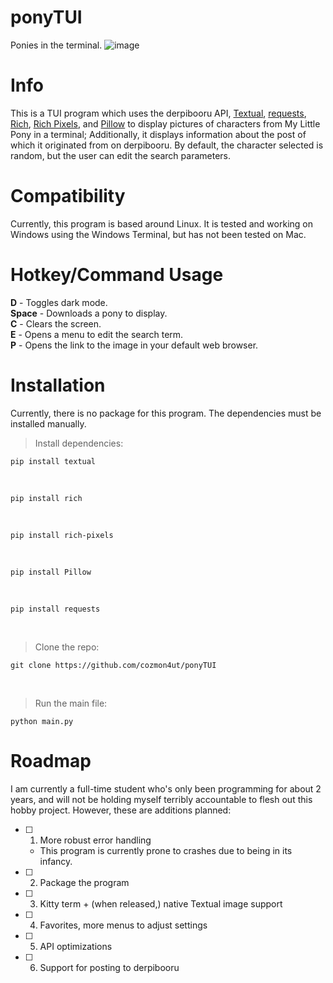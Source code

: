 # ponyTUI
Ponies in the terminal.
![image](https://github.com/cozmon4ut/ponyTUI/assets/121418834/31552469-27c3-45d2-8e79-7ba0f0b921d5)

# Info
This is a TUI program which uses the derpibooru API, [Textual](https://textual.textualize.io/), [requests](https://requests.readthedocs.io/en/latest/), [Rich](https://rich.readthedocs.io/en/stable/style.html), [Rich Pixels](https://github.com/darrenburns/rich-pixels), and [Pillow](https://pillow.readthedocs.io/en/stable/) to display pictures of characters from My Little Pony in a terminal; Additionally, it displays information about the post of which it originated from on derpibooru. By default, the character selected is random, but the user can edit the search parameters.

# Compatibility
Currently, this program is based around Linux. It is tested and working on Windows using the Windows Terminal, but has not been tested on Mac.
# Hotkey/Command Usage
**D** - Toggles dark mode. <br />
**Space** - Downloads a pony to display. <br />
**C** - Clears the screen. <br />
**E** - Opens a menu to edit the search term. <br />
**P** - Opens the link to the image in your default web browser. <br />

# Installation
Currently, there is no package for this program. The dependencies must be installed manually. <br />


> Install dependencies: 


```
pip install textual
```
<br />

```
pip install rich
```

<br />

```
pip install rich-pixels
```
<br />

```
pip install Pillow
```
<br />

```
pip install requests
```
<br />

> Clone the repo:
```
git clone https://github.com/cozmon4ut/ponyTUI
```
<br />

> Run the main file:
```
python main.py
```


# Roadmap
I am currently a full-time student who's only been programming for about 2 years, and will not be holding myself terribly accountable to flesh out this hobby project. However, these are additions planned: </br >


- [ ] 1. More robust error handling
   - This program is currently prone to crashes due to being in its infancy. </br>
- [ ] 2. Package the program 
- [ ] 3. Kitty term + (when released,) native Textual image support 
- [ ] 4. Favorites, more menus to adjust settings
- [ ] 5. API optimizations
- [ ] 6. Support for posting to derpibooru

